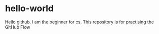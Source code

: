 # hello-world
Hello github. I am the beginner for cs.
This repository is for practising the GitHub Flow
